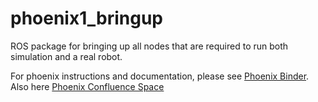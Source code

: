 phoenix1_bringup
=====

ROS package for bringing up all nodes that are required to run both simulation and a real robot.

For phoenix instructions and documentation, please see [Phoenix Binder](https://bitbucket.org/ais_admin/phoenix-binder/src/main/).  
Also here [Phoenix Confluence Space](https://ais-ugv2.atlassian.net/wiki/spaces/PHOENIX/overview)